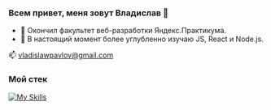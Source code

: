 ### Всем привет, меня зовут Владислав 👋

- 📖 Окончил факультет веб-разработки Яндекс.Практикума.
- 🌱 В настоящий момент более углубленно изучаю JS, React и Node.js.

📫 vladislawpavlov@gmail.com


### Мой стек
[![My Skills](https://skillicons.dev/icons?i=js,html,css,react,nodejs,express,mongodb,vscode)](https://skillicons.dev)

<!--
**vldslw/vldslw** is a ✨ _special_ ✨ repository because its `README.md` (this file) appears on your GitHub profile.

Here are some ideas to get you started:

- 🔭 I’m currently working on ...
- 🌱 I’m currently learning ...
- 👯 I’m looking to collaborate on ...
- 🤔 I’m looking for help with ...
- 💬 Ask me about ...
- 📫 How to reach me: ...
- 😄 Pronouns: ...
- ⚡ Fun fact: ...
-->
